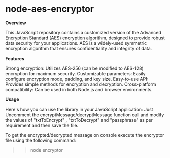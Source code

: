 # node-aes-encryptor
**Overview**

This JavaScript repository contains a customized version of the Advanced Encryption Standard (AES) encryption algorithm, designed to provide robust data security for your applications. AES is a widely-used symmetric encryption algorithm that ensures confidentiality and integrity of data.

**Features**

Strong encryption: Utilizes AES-256 (can be modified to AES-128) encryption for maximum security.
Customizable parameters: Easily configure encryption mode, padding, and key size.
Easy-to-use API: Provides simple methods for encryption and decryption.
Cross-platform compatibility: Can be used in both Node.js and browser environments.

**Usage**

Here's how you can use the library in your JavaScript application:
Just Uncomment the encryptMessage/decryptMessage function call and modify the values of "txtToEncrypt" , "txtToDecrypt" and "passphrase" as per requirement and then save the file.

To get the encrypted/decrypted message on console execute the encryptor file using the following command:
>> node encryptor
